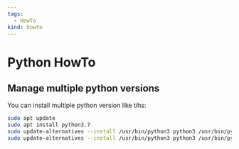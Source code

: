 ```yaml
---
tags:
  - HowTo
kind: howto
---
```


# Python HowTo

## Manage multiple python versions

You can install multiple python version like tihs:

```bash
sudo apt update
sudo apt install python3.7
sudo update-alternatives --install /usr/bin/python3 python3 /usr/bin/python3.6 1
sudo update-alternatives --install /usr/bin/python3 python3 /usr/bin/python3.7 2
```